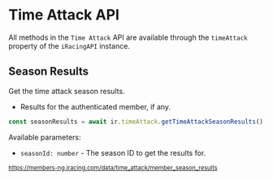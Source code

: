# Time Attack API

All methods in the `Time Attack` API are available through the `timeAttack` property of the `iRacingAPI` instance.

## Season Results

Get the time attack season results.

* Results for the authenticated member, if any.

```ts
const seasonResults = await ir.timeAttack.getTimeAttackSeasonResults();
```

Available parameters:
* `seasonId: number` - The season ID to get the results for.

<sub>https://members-ng.iracing.com/data/time_attack/member_season_results</sub>